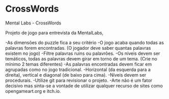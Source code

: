 # CrossWords
Mental Labs - CrossWords


Projeto de jogo para entrevista da MentalLabs,

-As dimensões do puzzle fica a seu critério
-O jogo acaba quando todas as palavras forem encontradas. (O jogador deve saber quantas palavras existem no jogo)
-Filtre palavras ruins ou palavrões.
-Os níveis devem ser temáticos, todas as palavras devem girar em torno de um tema. (Crie no mínimo 2 temas diferentes)
-As palavras encontradas devem ficar em agrupadas como no jogo tradicional.
-Horizontal (da esquerda para a direita), vertical e diagonal (de baixo para cima).
-Níveis devem ser procedurais.
-Utilize git para revisionar o projeto.
-Arte não é um fator decisivo mas sinta-se a vontade de utilizar qualquer recurso de sites como opengameart.org e itch.io.
